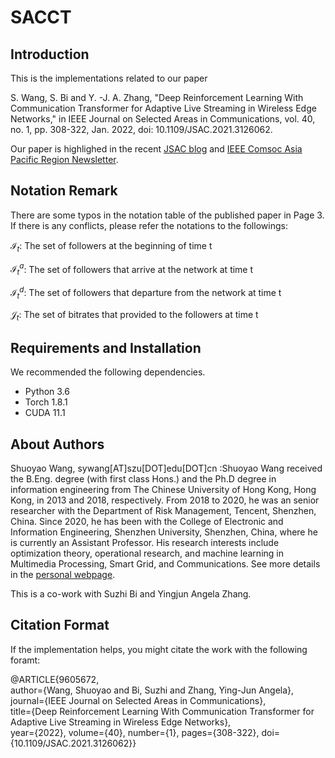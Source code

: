 # SACCT

## Introduction
This is the implementations related to our paper 

S. Wang, S. Bi and Y. -J. A. Zhang, "Deep Reinforcement Learning With Communication Transformer for Adaptive Live Streaming in Wireless Edge Networks," in IEEE Journal on Selected Areas in Communications, vol. 40, no. 1, pp. 308-322, Jan. 2022, doi: 10.1109/JSAC.2021.3126062.

Our paper is highlighed in the recent <a href="https://www.comsoc.org/publications/blogs/selected-ideas-communications/introduction-blog-selected-ideas-communications">JSAC blog</a> and <a href="https://apb.regions.comsoc.org/files/2021/12/AP-Newsletter-No-60-Dec-2021_final_ver.pdf">IEEE Comsoc Asia Pacific Region Newsletter</a>.

## Notation Remark
There are some typos in the notation table of the published paper in Page 3. If there is any conflicts, please refer the notations to the followings:

$\mathcal{I}_t$: The set of followers at the beginning of time t 

$\mathcal{I}_t^a$: The set of followers that arrive at the network at time t 

$\mathcal{I}_t^d$: The set of followers that departure from the network at time t

$\mathcal{J}_t$: The set of bitrates that provided to the followers at time t

## Requirements and Installation
We recommended the following dependencies.

* Python 3.6
* Torch 1.8.1
* CUDA 11.1


## About Authors
Shuoyao Wang, sywang[AT]szu[DOT]edu[DOT]cn :Shuoyao Wang received the B.Eng. degree (with first class Hons.) and the Ph.D degree in information engineering from The Chinese University of Hong Kong, Hong Kong, in 2013 and 2018, respectively. From 2018 to 2020, he was an senior researcher with the Department of Risk Management, Tencent, Shenzhen, China. Since 2020, he has been with the College of Electronic and Information Engineering, Shenzhen University, Shenzhen, China, where he is currently an Assistant Professor. His research interests include optimization theory, operational research, and machine learning in Multimedia Processing, Smart Grid, and Communications. See more details in the <a href="https://wsycuhk.github.io/">personal webpage</a>.

This is a co-work with Suzhi Bi and Yingjun Angela Zhang.

## Citation Format
If the implementation helps, you might citate the work with the following foramt:

@ARTICLE{9605672,  
author={Wang, Shuoyao and Bi, Suzhi and Zhang, Ying-Jun Angela},  
journal={IEEE Journal on Selected Areas in Communications},   
title={Deep Reinforcement Learning With Communication Transformer for Adaptive Live Streaming in Wireless Edge Networks},   
year={2022},  volume={40},  number={1},  pages={308-322},  doi={10.1109/JSAC.2021.3126062}}
